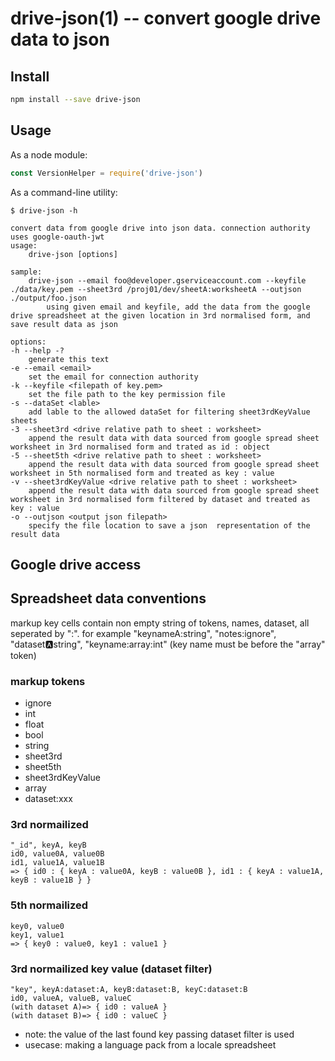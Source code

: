 drive-json(1) -- convert google drive data to json
===========================================

## Install

```bash
npm install --save drive-json
````

## Usage

As a node module:

```js
const VersionHelper = require('drive-json')

```

As a command-line utility:

```
$ drive-json -h

convert data from google drive into json data. connection authority uses google-oauth-jwt
usage:
    drive-json [options]

sample:
    drive-json --email foo@developer.gserviceaccount.com --keyfile ./data/key.pem --sheet3rd /proj01/dev/sheetA:worksheetA --outjson ./output/foo.json
        using given email and keyfile, add the data from the google drive spreadsheet at the given location in 3rd normalised form, and save result data as json

options:
-h --help -?
    generate this text
-e --email <email>
    set the email for connection authority
-k --keyfile <filepath of key.pem>
    set the file path to the key permission file
-s --dataSet <lable>
    add lable to the allowed dataSet for filtering sheet3rdKeyValue sheets
-3 --sheet3rd <drive relative path to sheet : worksheet>
    append the result data with data sourced from google spread sheet worksheet in 3rd normalised form and trated as id : object
-5 --sheet5th <drive relative path to sheet : worksheet>
    append the result data with data sourced from google spread sheet worksheet in 5th normalised form and treated as key : value
-v --sheet3rdKeyValue <drive relative path to sheet : worksheet>
    append the result data with data sourced from google spread sheet worksheet in 3rd normalised form filtered by dataset and treated as key : value
-o --outjson <output json filepath>
    specify the file location to save a json  representation of the result data

```

## Google drive access

## Spreadsheet data conventions
markup key cells contain non empty string of tokens, names, dataset, all seperated by ":". for example "keynameA:string", "notes:ignore", "dataset:a:string", "keyname:array:int" (key name must be before the "array" token) 

### markup tokens
- ignore
- int
- float
- bool
- string
- sheet3rd
- sheet5th
- sheet3rdKeyValue
- array
- dataset:xxx

### 3rd normailized
```
"_id", keyA, keyB
id0, value0A, value0B
id1, value1A, value1B
=> { id0 : { keyA : value0A, keyB : value0B }, id1 : { keyA : value1A, keyB : value1B } }
```

### 5th normailized
```
key0, value0
key1, value1
=> { key0 : value0, key1 : value1 }
```

### 3rd normailized key value (dataset filter)
```
"key", keyA:dataset:A, keyB:dataset:B, keyC:dataset:B
id0, valueA, valueB, valueC
(with dataset A)=> { id0 : valueA }
(with dataset B)=> { id0 : valueC }
```
- note: the value of the last found key passing dataset filter is used
- usecase: making a language pack from a locale spreadsheet